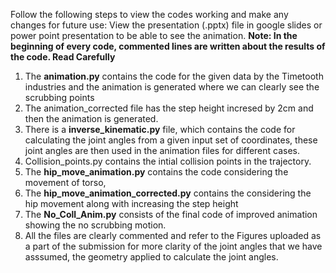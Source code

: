 Follow the following steps to view the codes working and make any changes for future use:
View the presentation (.pptx) file in google slides or power point presentation to be able to see the animation.
**Note: In the beginning of every code, commented lines are written about the results of the code. Read Carefully**

1. The **animation.py** contains the code for the given data by the Timetooth industries and the animation is generated where we can clearly see the scrubbing points
2. The animation_corrected file  has the step height incresed by 2cm and then the animation is generated.
3. There is a **inverse_kinematic.py** file, which contains the code for calculating the joint angles from a given input set of coordinates, 
   these joint angles are then used in the animation files for different cases. 
5. Collision_points.py contains the intial collision points in the trajectory.
6. The **hip_move_animation.py** contains the code considering the movement of torso,
7. The **hip_move_animation_corrected.py** contains the considering the hip movement along with increasing the step height
8. The **No_Coll_Anim.py** consists of the final code of improved animation showing the no scrubbing motion.
9. All the files are clearly commented and refer to the Figures uploaded as a part of the submission for more clarity of the joint angles 
   that we have asssumed, the geometry applied to calculate the joint angles. 
